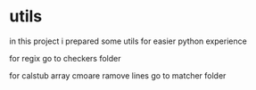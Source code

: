 # utils
in this project i prepared some utils for easier python experience

for regix go to checkers folder

for calstub array cmoare ramove lines go to matcher folder
